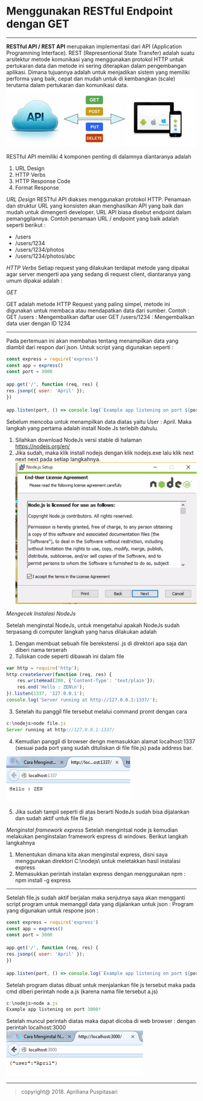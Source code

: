 # Menggunakan RESTful Endpoint dengan GET
---

**RESTful API / REST API** merupakan implementasi dari API (Application Programming Interface). REST (Representional State Transfer) adalah suatu arsitektur metode komunikasi yang menggunakan protokol HTTP untuk pertukaran data dan metode ini sering diterapkan dalam pengembangan aplikasi. Dimana tujuannya adalah untuk menjadikan sistem yang memiliki performa yang baik, cepat dan mudah untuk di kembangkan (scale) terutama dalam pertukaran dan komunikasi data.
![](https://github.com/Apriliana2424/tct/blob/master/minggu%20ke-06/images/1.jpg)

RESTful API memiliki 4 komponen penting di dalamnya diantaranya adalah
1. URL Design
2. HTTP Verbs
3. HTTP Response Code
4. Format Response

*URL Design*
RESTful API diakses menggunakan protokol HTTP. Penamaan dan struktur URL yang konsisten akan menghasilkan API yang baik dan mudah untuk dimengerti developer. URL API biasa disebut endpoint dalam pemanggilannya. Contoh penamaan URL / endpoint yang baik adalah seperti berikut :
* /users
* /users/1234
* /users/1234/photos
* /users/1234/photos/abc

*HTTP Verbs*
Setiap request yang dilakukan terdapat metode yang dipakai agar server mengerti apa yang sedang di request client, diantaranya yang umum dipakai adalah :

*GET*

GET adalah metode HTTP Request yang paling simpel, metode ini digunakan untuk membaca atau mendapatkan data dari sumber.
Contoh :
GET /users : Mengembalikan daftar user
GET /users/1234 : Mengembalikan data user dengan ID 1234

---

Pada pertemuan ini akan membahas tentang menampilkan data yang diambil dari respon dari json.
Untuk script yang digunakan seperti :
```javascript
const express = require('express')
const app = express()
const port = 3000

app.get('/', function (req, res) {
res.jsonp({ user: 'April' });
})

app.listen(port, () => console.log(`Example app listening on port ${port}!`))
```

Sebelum mencoba untuk menampilkan data diatas yaitu User : April. Maka langkah yang pertama adalah install Node Js terlebih dahulu.
1. Silahkan download NodeJs versi stable di halaman https://nodejs.org/en/
2. Jika sudah, maka klik install nodejs dengan klik nodejs.exe lalu klik next next next pada setiap langkahnya.
![](https://github.com/Apriliana2424/tct/blob/master/minggu%20ke-06/images/2.jpg)

*Mengecek Instalasi NodeJs*

Setelah menginstal NodeJs, untuk mengetahui apakah NodeJs sudah terpasang di computer langkah yang harus dilakukan adalah
1. Dengan membuat sebuah file berekstensi .js di direktori apa saja dan diberi nama terserah 
2. Tuliskan code seperti dibawah ini dalam file
```javascript
var http = require('http');
http.createServer(function (req, res) {
	res.writeHead(200, {'Content-Type': 'text/plain'});
	res.end('Hello : ZEN\n');
}).listen(1337, '127.0.0.1');
console.log('Server running at http://127.0.0.1:1337/');
```

3. Setelah itu panggil file tersebut melalui command promt dengan cara
```javascript
c:\nodejs>node file.js
Server running at http://127.0.0.1:1337/
```

4. Kemudian panggil di browser dengn memasukkan alamat localhost:1337 (sesuai pada port yang sudah dituliskan di file file.js) pada address bar.

![](https://github.com/Apriliana2424/tct/blob/master/minggu%20ke-06/images/3.png)

5.	Jika sudah tampil seperti di atas berarti NodeJs sudah bisa dijalankan dan sudah aktif untuk file file.js 

*Menginstal framework express*
Setelah mengintsal node js kemudian melakukan penginstalan framework express di windows. Berikut langkah langkahnya
1. Menentukan dimana kita akan menginstal express, disni saya menggunakan direktori C:\nodejs\ untuk meletakkan hasil instalasi express
2. Memasukkan perintah instalan express dengan menggunakan npm : npm install -g express
---

Setelah file.js sudah aktif berjalan maka senjutnya saya akan mengganti script program untuk memanggil data yang dijalankan untuk json :
Program yang digunakan untuk respone json :
```javascript
const express = require('express')
const app = express()
const port = 3000

app.get('/', function (req, res) {
res.jsonp({ user: 'April' });
})

app.listen(port, () => console.log(`Example app listening on port ${port}!`))
```

Setelah program diatas dibuat untuk menjalankan file js tersebut maka pada cmd diberi perintah node a.js (karena nama file tersebut a.js)
```javascript
c:\nodejs>node a.js
Example app listening on port 3000!
```

Setelah muncul perintah diatas maka dapat dicoba di web browser : dengan perintah localhost:3000
![](https://github.com/Apriliana2424/tct/blob/master/minggu%20ke-06/images/4.png)

---

> copyright@ 2018. Apriliana Puspitasari